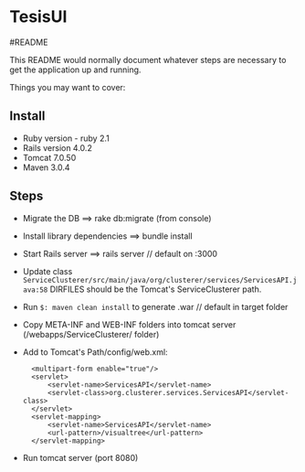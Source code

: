 TesisUI
=======

#README

This README would normally document whatever steps are necessary to get the
application up and running.

Things you may want to cover:

Install
-------

* Ruby version - ruby 2.1
* Rails version 4.0.2
* Tomcat 7.0.50
* Maven 3.0.4

Steps
-----

- Migrate the DB
  ==> rake db:migrate (from console) 
- Install library dependencies
  ==> bundle install
- Start Rails server
  ==> rails server // default on :3000
- Update class `ServiceClusterer/src/main/java/org/clusterer/services/ServicesAPI.java:58` DIRFILES should be the
  Tomcat's ServiceClusterer path. 
- Run `$: maven clean install` to generate .war // default in target folder
- Copy META-INF and WEB-INF folders into tomcat server (/webapps/ServiceClusterer/ folder)
- Add to Tomcat's Path/config/web.xml:
    
        <multipart-form enable="true"/>
        <servlet>
            <servlet-name>ServicesAPI</servlet-name>
            <servlet-class>org.clusterer.services.ServicesAPI</servlet-class>
        </servlet>
        <servlet-mapping>
            <servlet-name>ServicesAPI</servlet-name>
            <url-pattern>/visualtree</url-pattern>
        </servlet-mapping>
  
- Run tomcat server (port 8080)
